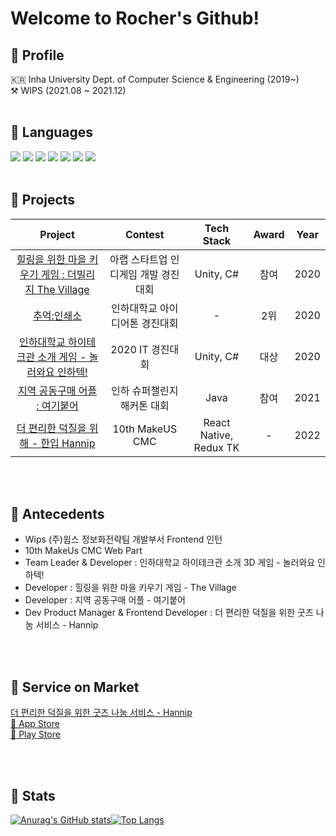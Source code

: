 # Welcome to Rocher's Github!

## 🐥 Profile

🇰🇷 Inha University Dept. of Computer Science & Engineering (2019~) <br/>
⚒ WIPS (2021.08 ~ 2021.12)
<br><br>
## :snail: Languages

<img src="https://img.shields.io/badge/javascript-F7DF1E?style=for-the-badge&logo=JavaScript&logoColor=white"> <img src="https://img.shields.io/badge/typescript-3178C6?style=for-the-badge&logo=TypeScript&logoColor=white">
<img src="https://img.shields.io/badge/React-61DAFB?style=for-the-badge&logo=React&logoColor=white">
<img src="https://img.shields.io/badge/React Native-0088CC?style=for-the-badge&logo=React&logoColor=white">
<img src="https://img.shields.io/badge/Vue-4FC08D?style=for-the-badge&logo=Vue.js&logoColor=white">
<img src="https://img.shields.io/badge/Angular-E23237?style=for-the-badge&logo=AngularJs&logoColor=white">
<img src="https://img.shields.io/badge/C++-00599C?style=for-the-badge&logo=C%2B%2B&logoColor=white">
<br>
<br>

## 🌱 Projects

|                                              Project                                              |               Contest                |       Tech Stack       | Award | Year |
| :-----------------------------------------------------------------------------------------------: | :----------------------------------: | :--------------------: | :---: | :--: |
| [힐링을 위한 마을 키우기 게임 : 더빌리지 The Village](https://github.com/openingsound/TheVillage) | 아랩 스타트업 인디게임 개발 경진대회 |       Unity, C#        | 참여  | 2020 |
|       [추억:인쇄소](https://drive.google.com/file/d/1kh6ypadoPtBwh9cuYao8iJoTdi9xxj3X/view)       |    인하대학교 아이디어톤 경진대회    |           -            |  2위  | 2020 |
|  [인하대학교 하이테크관 소개 게임 - 놀러와요 인하텍!](https://github.com/rocher71/highTechGhost)  |           2020 IT 경진대회           |       Unity, C#        | 대상  | 2020 |
|             [지역 공동구매 어플 : 여기붙어](https://github.com/7Princesses/ComeHere)              |     인하 슈퍼챌린지 해커톤 대회      |          Java          | 참여  | 2021 |
|               [ 더 편리한 덕질을 위해 - 한입 Hannip](https://github.com/cmc-glory)                |           10th MakeUS CMC            | React Native, Redux TK |   -   | 2022 |

<br><br>

## 🌱 Antecedents

- Wips (주)윕스 정보화전략팀 개발부서 Frontend 인턴
- 10th MakeUs CMC Web Part
- Team Leader & Developer : 인하대학교 하이테크관 소개 3D 게임 - 놀러와요 인하텍!
- Developer : 힐링을 위한 마을 키우기 게임 - The Village
- Developer : 지역 공동구매 어플 - 여기붙어
- Dev Product Manager & Frontend Developer : 더 편리한 덕질을 위한 굿즈 나눔 서비스 - Hannip

<br><br>

## 🌱 Service on Market

[더 편리한 덕질을 위한 굿즈 나눔 서비스 - Hannip ](https://makeus-challenge.notion.site/738ef981babf4ce5ba283734334f39f8)
<br>
[🔗 App Store](https://apps.apple.com/kr/app/%ED%95%9C%EC%9E%85-hannip/id1635377027)
<br>
[🔗 Play Store](https://play.google.com/store/apps/details?id=com.hannib)

<br><br>

## :bug: Stats

<!-- github stats -->

[![Anurag's GitHub stats](https://github-readme-stats.vercel.app/api?username=rocher71&count_private=true&show_icons=true&theme=great-gatsby)](https://github.com/anuraghazra/github-readme-stats)[![Top Langs](https://github-readme-stats.vercel.app/api/top-langs/?username=rocher71&layout=compact&langs_count=5&theme=dark&hide=c%23)](https://github.com/anuraghazra/github-readme-stats)
<br>
<br>
